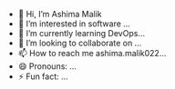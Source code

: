 - 👋 Hi, I’m Ashima Malik
- 👀 I’m interested in software ...
- 🌱 I’m currently learning DevOps...
- 💞️ I’m looking to collaborate on ...
- 📫 How to reach me ashima.malik022...
- 😄 Pronouns: ...
- ⚡ Fun fact: ...

<!---
Ashima-malik022/Ashima-malik022 is a ✨ special ✨ repository because its `README.md` (this file) appears on your GitHub profile.
You can click the Preview link to take a look at your changes.
--->
